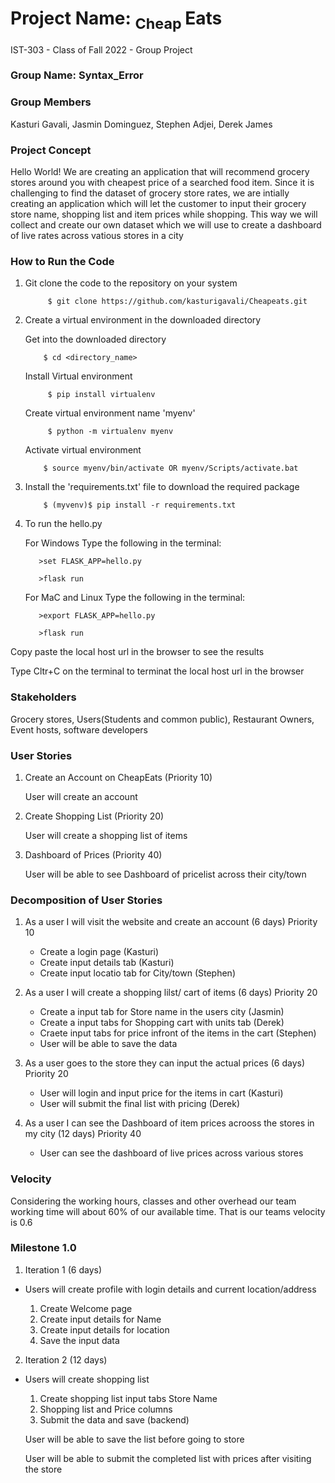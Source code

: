 # Project Name: <sub>  Cheap </sub>Eats
IST-303 - Class of Fall 2022 - Group Project

### Group Name: Syntax_Error 

### Group Members
Kasturi Gavali, Jasmin Dominguez, Stephen Adjei, Derek James 

### Project Concept 
Hello World! We are creating an application that will recommend grocery stores around you with cheapest price of a searched food item.
Since it is challenging to find the dataset of grocery store rates, we are intially creating an application which will let the customer to input
their grocery store name, shopping list and item prices while shopping.
This way we will collect and create our own dataset which we will use to create a dashboard of live rates across vatious stores in a city 

### How to Run the Code 
1. Git clone the code to the repository on your system 

            $ git clone https://github.com/kasturigavali/Cheapeats.git 

2. Create a virtual environment in the downloaded directory 
     
     Get into the downloaded directory     
           
           $ cd <directory_name> 
     Install Virtual environment  
     
            $ pip install virtualenv         
     Create virtual environment name 'myenv'  
     
            $ python -m virtualenv myenv         
     Activate virtual environment      
     
           $ source myenv/bin/activate OR myenv/Scripts/activate.bat 
3. Install the 'requirements.txt' file to download the required package 

           $ (myvenv)$ pip install -r requirements.txt 
         
4. To run the hello.py 

     For Windows Type the following in the terminal:
         
          >set FLASK_APP=hello.py

          >flask run 
         

     For MaC and Linux Type the following in the terminal:
       
       
          >export FLASK_APP=hello.py 

          >flask run 
         
            
Copy paste the local host url in the browser to see the results
      
Type Cltr+C on the terminal to terminat the local host url in the browser 


### Stakeholders 
Grocery stores, Users(Students and common public), Restaurant Owners, Event hosts, software developers 

### User Stories

1. Create an Account on CheapEats (Priority 10)
   
   User will create an account

2. Create Shopping List  (Priority 20)
    
    User will create a shopping list of items
    
3. Dashboard of Prices  (Priority 40)
    
    User will be able to see Dashboard of pricelist across their city/town
    
    
 ### Decomposition of User Stories
 
1. As a user I will visit the website and create an account (6 days) Priority 10
   - Create a login page  (Kasturi)
   - Create input details tab (Kasturi)
   - Create input locatio tab for City/town  (Stephen)

2. As a user I will create a shopping lilst/ cart of items (6 days) Priority 20
   - Create a input tab for Store name in the users city (Jasmin)
   - Create a input tabs for Shopping cart with units tab  (Derek)
   - Craete input tabs for price infront of the items in the cart (Stephen)
   - User will be able to save the data

3. As a user goes to the store they can input the actual prices (6 days) Priority 20
   - User will login and input price for the items in cart (Kasturi)
   - User will submit the final list with pricing (Derek)


4. As a user I can see the Dashboard of item prices acrooss the stores in my city (12 days) Priority 40
   - User can see the dashboard of live prices across various stores

### Velocity

Considering the working hours, classes and other overhead our team working time will about 60% of our available time.
That is our teams velocity is 0.6


### Milestone 1.0

1. Iteration 1  (6 days)

- Users will create profile with login details and current location/address
  
    1. Create Welcome page
    2. Create input details for Name
    3. Create input details for location
    4. Save the input data
     
     
2. Iteration 2 (12 days)

- Users will create shopping list
    
     1. Create shopping list input tabs Store Name 
     2. Shopping list and Price columns
     3. Submit the data and save (backend)
    
     User will be able to save the list before going to store
     
     User will be able to submit the completed list with prices after visiting the store
    



        
        
       
